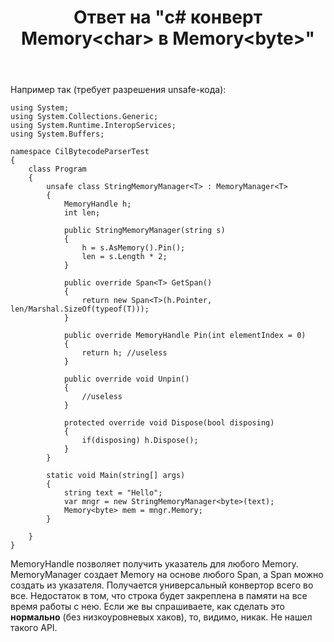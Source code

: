 ﻿---
title: "Ответ на \"c# конверт Memory&lt;char&gt; в Memory&lt;byte&gt;\""
se.owner.user_id: 240512
se.owner.display_name: "MSDN.WhiteKnight"
se.owner.link: "https://ru.stackoverflow.com/users/240512/msdn-whiteknight"
se.answer_id: 987281
se.question_id: 987112
se.post_type: answer
se.is_accepted: False
---
<p>Например так (требует разрешения unsafe-кода):</p>

<pre><code>using System;
using System.Collections.Generic;
using System.Runtime.InteropServices;
using System.Buffers;

namespace CilBytecodeParserTest
{
    class Program
    {
        unsafe class StringMemoryManager&lt;T&gt; : MemoryManager&lt;T&gt;
        {
            MemoryHandle h;            
            int len;

            public StringMemoryManager(string s)
            {                
                h = s.AsMemory().Pin();               
                len = s.Length * 2;
            }

            public override Span&lt;T&gt; GetSpan()
            {                
                return new Span&lt;T&gt;(h.Pointer, len/Marshal.SizeOf(typeof(T)));
            }

            public override MemoryHandle Pin(int elementIndex = 0)
            {
                return h; //useless
            }

            public override void Unpin()
            {
                //useless
            }

            protected override void Dispose(bool disposing)
            {
                if(disposing) h.Dispose();
            }
        }

        static void Main(string[] args)
        {
            string text = "Hello";  
            var mngr = new StringMemoryManager&lt;byte&gt;(text);
            Memory&lt;byte&gt; mem = mngr.Memory;
        }

    }
}
</code></pre>

<p>MemoryHandle позволяет получить указатель для любого Memory. MemoryManager создает Memory на основе любого Span, а Span можно создать из указателя. Получается универсальный конвертор всего во все. Недостаток в том, что строка будет закреплена в памяти на все время работы с нею. Если же вы спрашиваете, как сделать это <strong>нормально</strong> (без низкоуровневых хаков), то, видимо, никак. Не нашел такого API.</p>
